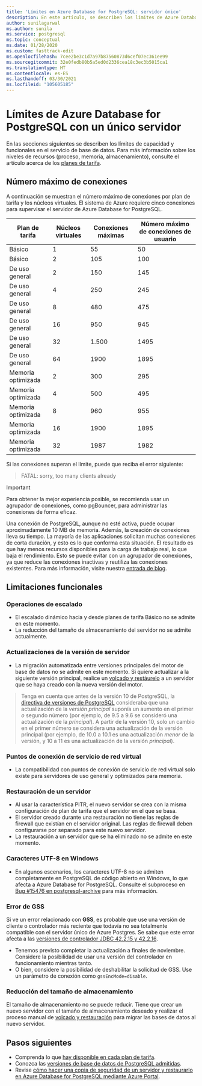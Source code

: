 ```yaml
---
title: 'Límites en Azure Database for PostgreSQL: servidor único'
description: En este artículo, se describen los límites de Azure Database for PostgreSQL con un único servidor, como el número de opciones del motor de almacenamiento y de conexión.
author: sunilagarwal
ms.author: sunila
ms.service: postgresql
ms.topic: conceptual
ms.date: 01/28/2020
ms.custom: fasttrack-edit
ms.openlocfilehash: 7cee2be3c1d7a97b87560873d6cef07ec361ee99
ms.sourcegitcommit: 32e0fedb80b5a5ed0d2336cea18c3ec3b5015ca1
ms.translationtype: HT
ms.contentlocale: es-ES
ms.lasthandoff: 03/30/2021
ms.locfileid: "105605185"
---
```

# <a name="limits-in-azure-database-for-postgresql---single-server"></a>Límites de Azure Database for PostgreSQL con un único servidor
En las secciones siguientes se describen los límites de capacidad y funcionales en el servicio de base de datos. Para más información sobre los niveles de recursos (proceso, memoria, almacenamiento), consulte el artículo acerca de los [planes de tarifa](concepts-pricing-tiers.md).


## <a name="maximum-connections"></a>Número máximo de conexiones
A continuación se muestran el número máximo de conexiones por plan de tarifa y los núcleos virtuales. El sistema de Azure requiere cinco conexiones para supervisar el servidor de Azure Database for PostgreSQL. 

|**Plan de tarifa**| **Núcleos virtuales**| **Conexiones máximas** | **Número máximo de conexiones de usuario** |
|---|---|---|---|
|Básico| 1| 55 | 50|
|Básico| 2| 105 | 100|
|De uso general| 2| 150| 145|
|De uso general| 4| 250| 245|
|De uso general| 8| 480| 475|
|De uso general| 16| 950| 945|
|De uso general| 32| 1.500| 1495|
|De uso general| 64| 1900| 1895|
|Memoria optimizada| 2| 300| 295|
|Memoria optimizada| 4| 500| 495|
|Memoria optimizada| 8| 960| 955|
|Memoria optimizada| 16| 1900| 1895|
|Memoria optimizada| 32| 1987| 1982|

Si las conexiones superan el límite, puede que reciba el error siguiente:
> FATAL:  sorry, too many clients already

> [!IMPORTANT]
> Para obtener la mejor experiencia posible, se recomienda usar un agrupador de conexiones, como pgBouncer, para administrar las conexiones de forma eficaz.

Una conexión de PostgreSQL, aunque no esté activa, puede ocupar aproximadamente 10 MB de memoria. Además, la creación de conexiones lleva su tiempo. La mayoría de las aplicaciones solicitan muchas conexiones de corta duración, y esto es lo que conforma esta situación. El resultado es que hay menos recursos disponibles para la carga de trabajo real, lo que baja el rendimiento. Esto se puede evitar con un agrupador de conexiones, ya que reduce las conexiones inactivas y reutiliza las conexiones existentes. Para más información, visite nuestra [entrada de blog](https://techcommunity.microsoft.com/t5/azure-database-for-postgresql/not-all-postgres-connection-pooling-is-equal/ba-p/825717).

## <a name="functional-limitations"></a>Limitaciones funcionales
### <a name="scale-operations"></a>Operaciones de escalado
- El escalado dinámico hacia y desde planes de tarifa Básico no se admite en este momento.
- La reducción del tamaño de almacenamiento del servidor no se admite actualmente.

### <a name="server-version-upgrades"></a>Actualizaciones de la versión de servidor
- La migración automatizada entre versiones principales del motor de base de datos no se admite en este momento. Si quiere actualizar a la siguiente versión principal, realice un [volcado y restáurelo](./howto-migrate-using-dump-and-restore.md) a un servidor que se haya creado con la nueva versión del motor.

> Tenga en cuenta que antes de la versión 10 de PostgreSQL, la [directiva de versiones de PostgreSQL](https://www.postgresql.org/support/versioning/) consideraba que una actualización de la _versión principal_ suponía un aumento en el primer _o_ segundo número (por ejemplo, de 9.5 a 9.6 se consideró una actualización de la _principal_).
> A partir de la versión 10, solo un cambio en el primer número se considera una actualización de la versión principal (por ejemplo, de 10.0 a 10.1 es una actualización _menor_ de la versión, y 10 a 11 es una actualización de la versión _principal_).

### <a name="vnet-service-endpoints"></a>Puntos de conexión de servicio de red virtual
- La compatibilidad con puntos de conexión de servicio de red virtual solo existe para servidores de uso general y optimizados para memoria.

### <a name="restoring-a-server"></a>Restauración de un servidor
- Al usar la característica PITR, el nuevo servidor se crea con la misma configuración de plan de tarifa que el servidor en el que se basa.
- El servidor creado durante una restauración no tiene las reglas de firewall que existían en el servidor original. Las reglas de firewall deben configurarse por separado para este nuevo servidor.
- La restauración a un servidor que se ha eliminado no se admite en este momento.

### <a name="utf-8-characters-on-windows"></a>Caracteres UTF-8 en Windows
- En algunos escenarios, los caracteres UTF-8 no se admiten completamente en PostgreSQL de código abierto en Windows, lo que afecta a Azure Database for PostgreSQL. Consulte el subproceso en [Bug #15476 en postgresql-archive](https://www.postgresql-archive.org/BUG-15476-Problem-on-show-trgm-with-4-byte-UTF-8-characters-td6056677.html) para más información.

### <a name="gss-error"></a>Error de GSS
Si ve un error relacionado con **GSS**, es probable que use una versión de cliente o controlador más reciente que todavía no sea totalmente compatible con el servidor único de Azure Postgres. Se sabe que este error afecta a las [versiones de controlador JDBC 42.2.15 y 42.2.16](https://github.com/pgjdbc/pgjdbc/issues/1868).
   - Tenemos previsto completar la actualización a finales de noviembre. Considere la posibilidad de usar una versión del controlador en funcionamiento mientras tanto.
   - O bien, considere la posibilidad de deshabilitar la solicitud de GSS.  Use un parámetro de conexión como `gssEncMode=disable`.

### <a name="storage-size-reduction"></a>Reducción del tamaño de almacenamiento
El tamaño de almacenamiento no se puede reducir. Tiene que crear un nuevo servidor con el tamaño de almacenamiento deseado y realizar el proceso manual de [volcado y restauración](./howto-migrate-using-dump-and-restore.md) para migrar las bases de datos al nuevo servidor.

## <a name="next-steps"></a>Pasos siguientes
- Comprenda lo que [hay disponible en cada plan de tarifa](concepts-pricing-tiers.md).
- Conozca las [versiones de base de datos de PostgreSQL admitidas](concepts-supported-versions.md).
- Revise [cómo hacer una copia de seguridad de un servidor y restaurarlo en Azure Database for PostgreSQL mediante Azure Portal](howto-restore-server-portal.md).
